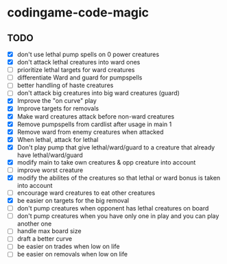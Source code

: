 # codingame-code-magic

## TODO

- [x] don't use lethal pump spells on 0 power creatures
- [x] don't attack lethal creatures into ward ones
- [ ] prioritize lethal targets for ward creatures
- [ ] differentiate Ward and guard for pumpspells
- [ ] better handling of haste creatures
- [ ] don't attack big creatures into big ward creatures (guard)
- [x] Improve the "on curve" play
- [x] Improve targets for removals
- [x] Make ward creatures attack before non-ward creatures
- [x] Remove pumpspells from cardlist after usage in main 1
- [x] Remove ward from enemy creatures when attacked
- [x] When lethal, attack for lethal
- [x] Don't play pump that give lethal/ward/guard to a creature that already have lethal/ward/guard
- [x] modify main to take own creatures & opp creature into account
- [ ] improve worst creature
- [x] modify the abilites of the creatures so that lethal or ward bonus is taken into account
- [ ] encourage ward creatures to eat other creatures
- [x] be easier on targets for the big removal
- [ ] don't pump creatures when opponent has lethal creatures on board
- [ ] don't pump creatures when you have only one in play and you can play another one
- [ ] handle max board size
- [ ] draft a better curve
- [ ] be easier on trades when low on life
- [ ] be easier on removals when low on life
